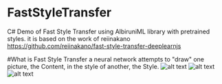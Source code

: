 # FastStyleTransfer
C# Demo of Fast Style Transfer using AlbiruniML library with pretrained styles.
it is based on the work of reiinakano
https://github.com/reiinakano/fast-style-transfer-deeplearnjs

#What is Fast Style Transfer
a neural network attempts to "draw" one picture, the Content, in the style of another, the Style.
![alt text](https://raw.githubusercontent.com/mashmawy/FastStyleTransfer/master/FastStyleTransfer/images/la_muse.png)
![alt text](https://raw.githubusercontent.com/mashmawy/FastStyleTransfer/master/FastStyleTransfer/images/raccoon.jpg)
![alt text](https://raw.githubusercontent.com/mashmawy/FastStyleTransfer/master/FastStyleTransfer/images/wave.jpg)

